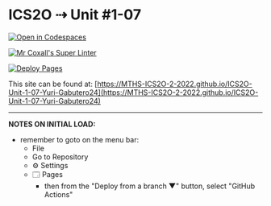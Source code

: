 # ICS2O ⇢ Unit #1-07

[![Open in Codespaces](https://classroom.github.com/assets/launch-codespace-f4981d0f882b2a3f0472912d15f9806d57e124e0fc890972558857b51b24a6f9.svg)](https://classroom.github.com/open-in-codespaces?assignment_repo_id=10297180)

[![Mr Coxall's Super Linter](https://github.com/MTHS-ICS2O-2-2022/ICS2O-Unit-1-07-Yuri-Gabutero24/workflows/Mr%20Coxall's%20Super%20Linter/badge.svg)](https://github.com/MTHS-ICS2O-2-2022/ICS2O-Unit-1-07-Yuri-Gabutero24/actions)

[![Deploy Pages](https://github.com/MTHS-ICS2O-2-2022/ICS2O-Unit-1-07-Yuri-Gabutero24/workflows/Deploy%20Pages/badge.svg)](https://github.com/MTHS-ICS2O-2-2022/ICS2O-Unit-1-07-Yuri-Gabutero24/actions)

This site can be found at: [https://MTHS-ICS2O-2-2022.github.io/ICS2O-Unit-1-07-Yuri-Gabutero24](https://MTHS-ICS2O-2-2022.github.io/ICS2O-Unit-1-07-Yuri-Gabutero24)

---

**NOTES ON INITIAL LOAD:**
- remember to goto on the menu bar:
  - File
  - Go to Repository
  - ⚙ Settings
  - 🗔 Pages
    - then from the "Deploy from a branch ▼" button, select "GitHub Actions"
